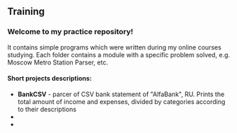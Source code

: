 ## Training

### Welcome to my practice repository! 
It contains simple programs which were written during my online courses studying. Each folder contains a module with a specific problem solved, e.g. Moscow Metro Station Parser, etc.

#### Short projects descriptions:
- **BankCSV** - parcer of CSV bank statement of "AlfaBank", RU. Prints the total amount of income and expenses, divided by categories according to their descriptions
- 
-
